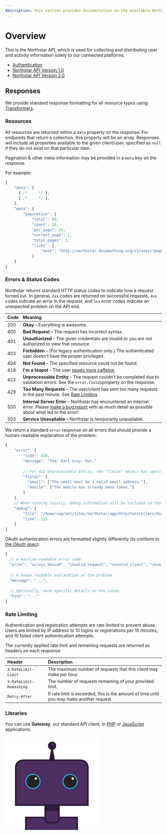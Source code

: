 ```yaml
---
description: This section provides documentation on the available Northstar API endpoints.
---
```


# Overview

This is the Northstar API, which is used for collecting and distributing user and activity information solely to our connected platforms.

* [Authentication](authentication.md)
* [Northstar API Version 1.0](api-v1/)
* [Northstar API Version 2.0](api-v2/)

## Responses

We provide standard response formatting for all resource types using [Transformers](https://github.com/DoSomething/northstar/tree/master/app/Http/Transformers).

### Resources

All resources are returned within a `data` property on the response. For endpoints that return a collection, this property will be an array. Responses will include all properties available to the given client/user, specified as `null` if they do not exist on that particular item.

Pagination & other meta-information may be provided in a `meta` key on the response.

For example:

```javascript
{
    "data": [
      { /* ... */ },
      { /* ... */ },
    ],
    "meta": {
        "pagination": {
            "total": 60,
            "count": 20,
            "per_page": 20,
            "current_page": 1,
            "total_pages": 3,
            "links": {
                "next": "http://northstar.dosomething.org/v1/users?page=2"
            }
    }
}
```

### Errors & Status Codes

Northstar returns standard HTTP status codes to indicate how a request turned out. In general, `2xx` codes are returned on successful requests, `4xx` codes indicate an error in the request, and `5xx` error codes indicate an unexpected problem on the API end.

| **Code** | **Meaning** |
| :--- | :--- |
| 200 | **Okay** – Everything is awesome. |
| 400 | **Bad Request** – The request has incorrect syntax. |
| 401 | **Unauthorized** – The given credentials are invalid or you are not authorized to view that resource. |
| 403 | **Forbidden** – \(For legacy authentication _only_.\) The authenticated user doesn't have the proper privileges. |
| 404 | **Not Found** – The specified resource could not be found. |
| 418 | **I'm a teapot** – The user [needs more caffeine](https://www.ietf.org/rfc/rfc2324.txt). |
| 422 | **Unprocessable Entity** – The request couldn't be completed due to validation errors. See the `error.fields`property on the response. |
| 429 | **Too Many Requests** – The user/client has sent too many requests in the past minute. See [Rate Limiting](overview.md#rate-limiting). |
| 500 | **Internal Server Error** – Northstar has encountered an internal error. Please [make a bug report](https://github.com/DoSomething/northstar/issues/new) with as much detail as possible about what led to the error! |
| 503 | **Service Unavailable** – Northstar is temporarily unavailable. |

We return a standard `error` response on all errors that should provide a human-readable explanation of the problem:

```javascript
{
    "error": {
        "code": 418,
        "message": "Tea. Earl Grey. Hot."
        
        // For 422 Unprocessable Entity, the "fields" object has specific validation errors:
        "fields": {
          "email": ["The email must be a valid email address."],
          "mobile": ["The mobile has already been taken."]
        }
    },
    // When running locally, debug information will be included in the response:
    "debug": {
        "file": "/home/vagrant/sites/northstar/app/Http/Controllers/UserController.php",
        "line": 115
    }
}
```

OAuth authentication errors are formatted slightly differently \(to conform to [the OAuth spec](https://tools.ietf.org/html/rfc6749#section-5.2)\):

```javascript
{
  // A machine-readable error code.
  "error": "access_denied", "invalid_request", "invalid_client", "invalid_grant", "unauthorized_client", "unsupported_grant_type", "invalid_scope",
  
  // A human readable explanation of the problem.
  "message": "...",
  
  // Optionally, more specific details on the issue.
  "hint": "..."
}
```

### Rate Limiting

Authentication and registration attempts are rate limited to prevent abuse. Users are limited by IP address to 10 logins or registrations per 15 minutes, and 10 failed client authentication attempts.

The currently applied rate limit and remaining requests are returned as headers on each response:

| **Header** | **Description** |
| :--- | :--- |
| `X-RateLimit-Limit` | The maximum number of requests that this client may make per hour. |
| `X-RateLimit-Remaining` | The number of requests remaining of your provided limit. |
| `Retry-After` | If rate limit is exceeded, this is the amount of time until you may make another request. |

### Libraries

You can use **Gateway**, our standard API client, in [PHP](https://github.com/DoSomething/gateway) or [JavaScript](https://github.com/DoSomething/gateway-js) applications.

![DoSomething Bot](../.gitbook/assets/dsbot.png)

